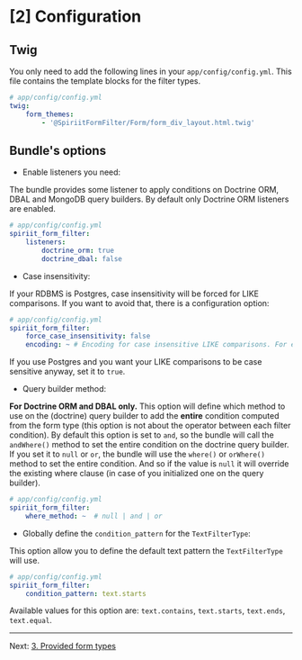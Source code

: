 [2] Configuration
=================

Twig
----

You only need to add the following lines in your `app/config/config.yml`. This file contains the template blocks for the filter types.

```yaml
# app/config/config.yml
twig:
    form_themes:
        - '@SpiriitFormFilter/Form/form_div_layout.html.twig'
```

Bundle's options
----------------

* Enable listeners you need:

The bundle provides some listener to apply conditions on Doctrine ORM, DBAL and MongoDB query builders.
By default only Doctrine ORM listeners are enabled.

```yaml
# app/config/config.yml
spiriit_form_filter:
    listeners:
        doctrine_orm: true
        doctrine_dbal: false
```

* Case insensitivity:

If your RDBMS is Postgres, case insensitivity will be forced for LIKE comparisons.
If you want to avoid that, there is a configuration option:

```yaml
# app/config/config.yml
spiriit_form_filter:
    force_case_insensitivity: false
    encoding: ~ # Encoding for case insensitive LIKE comparisons. For example: UTF-8
```

If you use Postgres and you want your LIKE comparisons to be case sensitive
anyway, set it to `true`.

* Query builder method:

**For Doctrine ORM and DBAL only.**
This option will define which method to use on the (doctrine) query builder to add the **entire** condition computed from the form type (this option is not about the operator between each filter condition).
By default this option is set to `and`, so the bundle will call the `andWhere()` method to set the entire condition on the doctrine query builder.
If you set it to `null` or `or`, the bundle will use the `where()` or `orWhere()` method to set the entire condition.
And so if the value is `null` it will override the existing where clause (in case of you initialized one on the query builder).

```yaml
# app/config/config.yml
spiriit_form_filter:
    where_method: ~  # null | and | or
```

* Globally define the `condition_pattern` for the `TextFilterType`:

This option allow you to define the default text pattern the `TextFilterType` will use.

```yaml
# app/config/config.yml
spiriit_form_filter:
    condition_pattern: text.starts
```
Available values for this option are: `text.contains`, `text.starts`, `text.ends`, `text.equal`.

***

Next: [3. Provided form types](provided-types.md)
